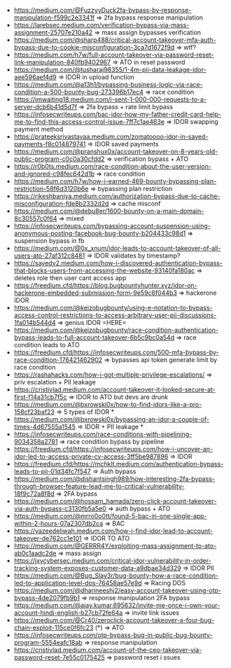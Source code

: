 - https://medium.com/@FuzzyyDuck2fa-bypass-by-response-manipulation-f599c2e3341f => 2fa bypass response manipulation
- https://larebsec.medium.com/verification-bypass-via-mass-assignment-25707e210a42 => mass assign bypasses verification
- https://medium.com/@sharp488/critical-account-takeover-mfa-auth-bypass-due-to-cookie-misconfiguration-3ca7d1672f9d => wtf?
- https://medium.com/h7w/full-account-takeover-via-password-reset-link-manipulation-840fb9402967 => ATO in reset password
- https://medium.com/@tusharaj98355/1-4m-pii-data-leakage-idor-aee596aef4d9 => IDOR in upload function
- https://medium.com/@a13h1/bypassing-business-logic-via-race-condition-a-500-bounty-bug-273396b17ec4 => race condition
- https://imwaiting18.medium.com/i-sent-1-000-000-requests-to-a-server-dcb6b41d5d7f => 2fa bypass + rate limit bypass
- https://infosecwriteups.com/bac-idor-how-my-father-credit-card-help-me-to-find-this-access-control-issue-7ff7c1ae463e => IDOR swapping payment method
- https://prateeksrivastavaa.medium.com/zomatoooo-idor-in-saved-payments-f8c014879741 => IDOR saved payments
- https://medium.com/@pranshux0x/account-takeover-on-8-years-old-public-program-c0c0a30cfdd2 => verification bypass + ATO
- https://r0b0ts.medium.com/race-condition-about-the-user-version-and-ignored-c98fec642d1b => race condition
- https://medium.com/h7w/how-i-earned-469-bounty-bypassing-plan-restriction-58f6d3120b6e => bypassing plan restriction
- https://rikeshbaniya.medium.com/authorization-bypass-due-to-cache-misconfiguration-fde8b2332d2d => cache misconf
- https://medium.com/@debu8er/1600-bounty-on-a-main-domain-8c30557c0f64 => mixed
- https://infosecwriteups.com/bypassing-account-suspension-using-anonymous-posting-facebook-bug-bounty-b204433c98d1 => suspension bypass in fb
- https://medium.com/@0x_xnum/idor-leads-to-account-takeover-of-all-users-ato-27af312c8481 => IDOR validates by timestamp?
- https://sayedv2.medium.com/how-i-discovered-authentication-bypass-that-blocks-users-from-accessing-the-website-93140fa180ac => deletes role then user cant access app
- https://freedium.cfd/https://blog.bugbountyhunter.xyz/idor-on-hackerone-embedded-submission-form-9e59c6f044b3 => hackerone IDOR
- https://medium.com/@keizobugbounty/using-e-notation-to-bypass-access-control-restrictions-to-access-arbitrary-user-pii-discussions-1fa014b544d4 => genius IDOR =HERE=
- https://medium.com/@keizobugbounty/race-condition-authentication-bypass-leads-to-full-account-takeover-6b5c9bc0a54d => race condition leads to ATO
- https://freedium.cfd/https://infosecwriteups.com/500-mfa-bypass-by-race-condition-176421462902 => bypasses api token generate limit by race condition
- https://rashahacks.com/how-i-got-multiple-privilege-escalations/ => priv escalation + PII leakage
- https://cristivlad.medium.com/account-takeover-it-looked-secure-at-first-f14a31cb7f5c => IDOR to ATO but devs are drunk
- https://medium.com/@bxrowski0x/how-to-find-idors-like-a-pro-158cf23baf23 => 5 types of IDOR \*
- https://medium.com/@bxrowski0x/bypassing-an-idor-a-couple-of-times-4d67555a1545 => IDOR + PII leakage \*
- https://infosecwriteups.com/race-conditions-with-pipelining-9034358a2781 => race condition bypass by pipeline
- https://freedium.cfd/https://infosecwriteups.com/how-i-uncover-an-idor-led-to-access-private-cv-access-3ff5be987896 => IDOR
- https://freedium.cfd/https://mchklt.medium.com/authentication-bypass-leads-to-pii-01d34fc7f547 => Auth bypass
- https://medium.com/@dishantsingh989/how-interesting-2fa-bypass-through-browser-feature-lead-me-to-critical-vulnerability-18f9c72a8f8d => 2FA bypass
- https://medium.com/@hossam_hamada/zero-click-account-takeover-via-auth-bypass-c3130fb5a5e0 => auth bypass + ATO
- https://medium.com/@mrro0o0tt/found-5-bac-in-one-single-app-within-2-hours-07a2307db2ca => BAC
- https://yazeedeliwah.medium.com/how-i-find-idor-lead-to-account-takeover-de762cc1e101 => IDOR TO ATO
- https://medium.com/@GERRR4Y/exploiting-mass-assignment-to-ato-ab0c1aadc2de => mass assign
- https://jxycybersec.medium.com/critical-idor-vulnerability-in-order-tracking-system-exposes-customer-data-a9dbae34d329 => IDOR PII
- https://medium.com/@Bug_Slay3r/bug-bounty-how-a-race-condition-led-to-application-level-dos-76458ae57e9d => Racing DOS
- https://medium.com/@dharineeshj2/easy-account-takeover-using-otp-bypass-4de2079fb9b1 => response manipulation 2FA bypass
- https://medium.com/@ajay.kumar.695632/invite-me-once-i-own-your-account-hindi-english-b27cb72fe64a => invite link issues
- https://medium.com/@Cr40/zeroclick-account-takeover-a-four-bug-chain-exploit-115ce0f6fc23 (\*) => ATO
- https://infosecwriteups.com/otp-bypass-bug-in-public-bug-bounty-program-5554eafc18ab => response manipulation
- https://cristivlad.medium.com/account-of-the-ceo-takeover-via-password-reset-7e55c0175425 => password reset i ssues
